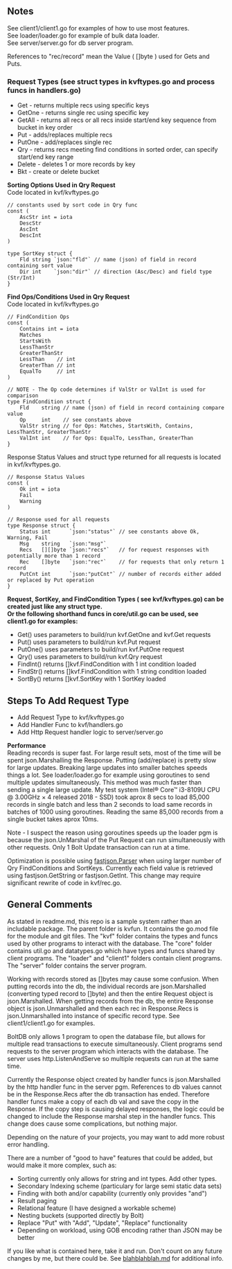## Notes 
See client1/client1.go for examples of how to use most features.  
See loader/loader.go for example of bulk data loader.  
See server/server.go for db server program.  

References to "rec/record" mean the Value ( []byte ) used for Gets and Puts.  

### Request Types (see struct types in kvftypes.go and process funcs in handlers.go)  
* Get - returns multiple recs using specific keys
* GetOne - returns single rec using specific key
* GetAll - returns all recs or all recs inside start/end key sequence from bucket in key order
* Put - adds/replaces multiple recs
* PutOne - add/replaces single rec
* Qry - returns recs meeting find conditions in sorted order, can specify start/end key range
* Delete - deletes 1 or more records by key
* Bkt - create or delete bucket  


**Sorting Options Used in Qry Request**   
Code located in kvf/kvftypes.go 
```
// constants used by sort code in Qry func
const (
	AscStr int = iota
	DescStr
	AscInt
	DescInt
)

type SortKey struct {
	Fld string `json:"fld"` // name (json) of field in record containing sort value
	Dir int    `json:"dir"` // direction (Asc/Desc) and field type (Str/Int)
}
```  
**Find Ops/Conditions Used in Qry Request**   
Code located in kvf/kvftypes.go   
```
// FindCondition Ops
const (
	Contains int = iota
	Matches
	StartsWith
	LessThanStr
	GreaterThanStr
	LessThan    // int
	GreaterThan // int
	EqualTo     // int
)

// NOTE - The Op code determines if ValStr or ValInt is used for comparison
type FindCondition struct {
	Fld    string // name (json) of field in record containing compare value
	Op     int    // see constants above
	ValStr string // for Ops: Matches, StartsWith, Contains, LessThanStr, GreaterThanStr
	ValInt int    // for Ops: EqualTo, LessThan, GreaterThan
}
```  
Response Status Values and struct type returned for all requests is located in kvf/kvftypes.go.  
```
// Response Status Values
const (
	Ok int = iota
	Fail
	Warning
)

// Response used for all requests
type Response struct {
	Status int      `json:"status"` // see constants above Ok, Warning, Fail
	Msg    string   `json:"msg"`
	Recs   [][]byte `json:"recs"`   // for request responses with potentially more than 1 record
	Rec    []byte   `json:"rec"`    // for requests that only return 1 record
	PutCnt int      `json:"putCnt"` // number of records either added or replaced by Put operation
}
```  
**Request, SortKey, and FindCondition Types ( see kvf/kvftypes.go) can be created just like any struct type.**  
**Or the following shorthand funcs in core/util.go can be used, see client1.go for examples:**  
* Get() uses parameters to build/run kvf.GetOne and kvf.Get requests
* Put() uses parameters to build/run kvf.Put request
* PutOne() uses parameters to build/run kvf.PutOne request  
* Qry() uses parameters to build/run kvf.Qry request
* FindInt() returns []kvf.FindCondition with 1 int condition loaded
* FindStr() returns []kvf.FindCondition with 1 string condition loaded
* SortBy() returns []kvf.SortKey with 1 SortKey loaded

## Steps To Add Request Type  
* Add Request Type to kvf/kvftypes.go
* Add Handler Func to kvf/handlers.go
* Add Http Request handler logic to server/server.go

**Performance**  
Reading records is super fast. For large result sets, most of the time will be spent json.Marshalling the Response. Putting (add/replace) is pretty slow for large updates. Breaking large updates into smaller batches speeds things a lot. See loader/loader.go for example using goroutines to send multiple updates simultaneously. This method was much faster than sending a single large update. My test system (Intel® Core™ i3-8109U CPU @ 3.00GHz × 4 released 2018 - SSD) took aprox 8 secs to load 85,000 records in single batch and less than 2 seconds to load same records in batches of 1000 using goroutines. Reading the same 85,000 records from a single bucket takes aprox 10ms.  

Note - I suspect the reason using goroutines speeds up the loader pgm is because the json.UnMarshal of the Put Request can run simultaneously with other requests. Only 1 Bolt Update transaction can run at a time.

Optimization is possible using [fastjson.Parser](https://pkg.go.dev/github.com/valyala/fastjson#Parser) when using larger number of Qry FindConditions and SortKeys. Currently each field value is retrieved using fastjson.GetString or fastjson.GetInt. This change may require significant rewrite of code in kvf/rec.go.

## General Comments  

As stated in readme.md, this repo is a sample system rather than an includable package. The parent folder is kvfun. It contains the go.mod file for the module and git files. The "kvf" folder contains the types and funcs used by other programs to interact with the database. The "core" folder contains util.go and datatypes.go which have types and funcs shared by client programs. The "loader" and "client1" folders contain client programs. The "server" folder contains the server program.

Working with records stored as []bytes may cause some confusion. When putting records into the db, the individual records are json.Marshalled (converting typed record to []byte) and then the entire Request object is json.Marshalled. When getting records from the db, the entire Response object is json.Unmarshalled and then each rec in Response.Recs is json.Unmarshalled into instance of specific record type. See client1/client1.go for examples.  

BoltDB only allows 1 program to open the database file, but allows for multiple read transactions to execute simultaneously. Client programs send requests to the server program which interacts with the database. The server uses http.ListenAndServe so multiple requests can run at the same time.

Currently the Response object created by handler funcs is json.Marshalled by the http handler func in the server pgm. References to db values cannot be in the Response.Recs after the db transaction has ended. Therefore handler funcs make a copy of each db val and save the copy in the Response. If the copy step is causing delayed responses, the logic could be changed to include the Response marshal step in the handler funcs. This change does cause some complications, but nothing major.

Depending on the nature of your projects, you may want to add more robust error handling.  

There are a number of "good to have" features that could be added, but would make it more complex, such as:  
* Sorting currently only allows for string and int types. Add other types.
* Secondary Indexing scheme (particulary for large semi static data sets)  
* Finding with both and/or capability (currently only provides "and")
* Result paging
* Relational feature (I have designed a workable scheme)
* Nesting buckets (supported directly by Bolt)
* Replace "Put" with "Add", "Update", "Replace" functionality
* Depending on workload, using GOB encoding rather than JSON may be better  

If you like what is contained here, take it and run. Don't count on any future changes by me, but there could be. See [blahblahblah.md](blahblahblah.md) for additional info.
